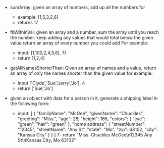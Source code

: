 - sumArray: given an array of numbers, add up all the numbers for 
	- example: [1,5,3,2,6]
	- returns 17

- fitWithinVal: given an array and a number, sum the array until you reach the number. keep adding any values that would total below the given value return an array of every number you could add For example: 
	- input: [1,100,2,4,5,6], 7) 
	- return [1,2,4]

- getAllNamesShorterThan: Given an array of names and a value, return an array of only the names shorter than the given value for example: 
	- input ['Clyde','Sue','Jerry','Jo'], 4 
	- return ['Sue','Jo']

- given an object with data for a person in it, generate a shipping label in the following form:
	- input: 
		[
  {
    "familyName": "McGee",
    "givenName": "Chuckles",
    "greeting": "Miss.",
    "age": 28,
    "height": 165,
    "colors": {
      "eye": "green",
      "hair": "green"
    },
    "home address": {
      "streetNumber": "12345",
      "streetName": "Any St",
      "state": "Mo",
      "zip": 63102,
      "city": "Kansas City"
    }
  }
]
	7- return "Miss. Chuckles McGee\n12345 Any St\nKansas City, Mo 63102"